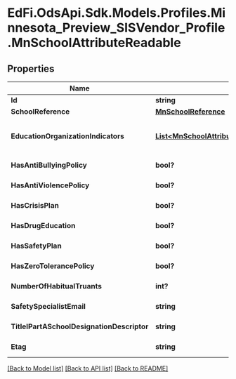 # EdFi.OdsApi.Sdk.Models.Profiles.Minnesota_Preview_SISVendor_Profile.MnSchoolAttributeReadable

## Properties

Name | Type | Description | Notes
------------ | ------------- | ------------- | -------------
**Id** | **string** |  | [optional] 
**SchoolReference** | [**MnSchoolReference**](MnSchoolReference.md) |  | 
**EducationOrganizationIndicators** | [**List&lt;MnSchoolAttributeEducationOrganizationIndicatorReadable&gt;**](MnSchoolAttributeEducationOrganizationIndicatorReadable.md) | An unordered collection of schoolAttributeEducationOrganizationIndicators. An indicator or metric of an Education Organization. | [optional] 
**HasAntiBullyingPolicy** | **bool?** | Indicator that the school enforces an anti-bullying policy. | [optional] 
**HasAntiViolencePolicy** | **bool?** | Indicator that the school enforces an anti-violence policy. | [optional] 
**HasCrisisPlan** | **bool?** | Indicator that the school has a crisis plan in place. | [optional] 
**HasDrugEducation** | **bool?** | Indicator that the school has a drug education program in place. | [optional] 
**HasSafetyPlan** | **bool?** | Indicator that the school has a safety plan in place. | [optional] 
**HasZeroTolerancePolicy** | **bool?** | Indicator that the school enforces a zero tolerance policy. | [optional] 
**NumberOfHabitualTruants** | **int?** | The number of students in the school who are habitual truants. | [optional] 
**SafetySpecialistEmail** | **string** | The email address of the school safety specialist at the school. | [optional] 
**TitleIPartASchoolDesignationDescriptor** | **string** | Denotes the Title I Part A designation for the school. | [optional] 
**Etag** | **string** | A unique system-generated value that identifies the version of the resource. | [optional] 

[[Back to Model list]](../README.md#documentation-for-models) [[Back to API list]](../README.md#documentation-for-api-endpoints) [[Back to README]](../README.md)

